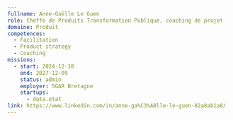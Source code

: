 ```yaml
---
fullname: Anne-Gaëlle Le Guen
role: Cheffe de Produits Transformation Publique, coaching de projet
domaine: Produit
competences:
  - Facilitation
  - Product strategy
  - Coaching
missions:
  - start: 2024-12-18
    end: 2027-12-09
    status: admin
    employer: SGAR Bretagne
    startups:
      - data.etat
link: https://www.linkedin.com/in/anne-ga%C3%ABlle-le-guen-82a8ab1a8/
---
```

